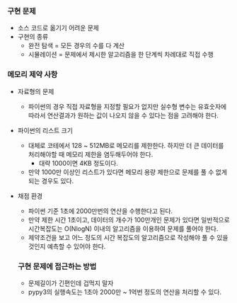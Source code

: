 ### 구현 문제

- 소스 코드로 옮기기 어려운 문제
- 구현의 종류
    - 완전 탐색 = 모든 경우의 수를 다 계산
    - 시뮬레이션 = 문제에서 제시한 알고리즘을 한 단계씩 차례대로 직접 수행

### 메모리 제약 사항

- 자료형의 문제
    - 파이썬의 경우 직접 자료형을 지정할 필요가 없지만 실수형 변수는 유효숫자에 따라서 연산결과가 원하는 값이 나오지 않을 수 있다는 점을 고려해야 한다.

- 파이썬의 리스트 크기
    - 대체로 코테에서 128 ~ 512MB로 메모리를 제한한다. 하지만 더 큰 데이터를 처리해야할 때 메모리 제한을 염두해두어야 한다.
        - 대략 1000이면 4KB 정도이다.
    - 만약 1000만 이상인 리스트가 있다면 메모리 용량 제한으로 문제를 풀 수 없게 되는 경우도 있다.

- 채점 환경
    - 파이썬 기준 1초에 2000만번의 연산을 수행한다고 된다.
    - 만약 제한 시간 1초이고, 데이터의 개수가 100만개인 문제가 있다면 일반적으로 시간복잡도는 O(NlogN) 이내의 알고리즘을 이용하여 문제를 풀어야 한다.
    - 제약조건을 보고 어느 정도의 시간 복잡도의 알고리즘으로 작성해야 풀 수 있을 것인지 예측할 수 있어야 한다.
    
    ### 구현 문제에 접근하는 방법
    
    - 문제길이가 긴편인데 겁먹지 말자
    - pypy3의 실행속도는 1초아 2000만  ~ 1억번 정도의 연산을 처리할 수 있다.
